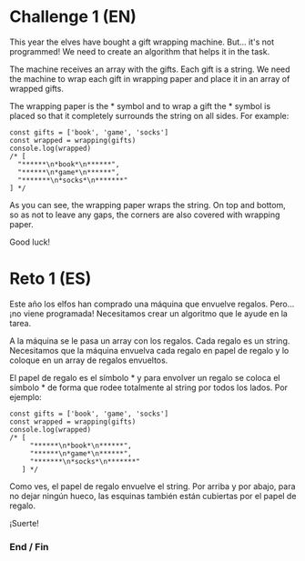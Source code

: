 # Challenge 1 (EN)
This year the elves have bought a gift wrapping machine. But... it's not programmed! We need to create an algorithm that helps it in the task.

The machine receives an array with the gifts. Each gift is a string. We need the machine to wrap each gift in wrapping paper and place it in an array of wrapped gifts.

The wrapping paper is the * symbol and to wrap a gift the * symbol is placed so that it completely surrounds the string on all sides. For example:

    const gifts = ['book', 'game', 'socks']
    const wrapped = wrapping(gifts)
    console.log(wrapped)
    /* [
      "******\n*book*\n******",
      "******\n*game*\n******",
      "*******\n*socks*\n*******"
    ] */
As you can see, the wrapping paper wraps the string. On top and bottom, so as not to leave any gaps, the corners are also covered with wrapping paper.

Good luck!

# Reto 1 (ES)
Este año los elfos han comprado una máquina que envuelve regalos. Pero... ¡no viene programada! Necesitamos crear un algoritmo que le ayude en la tarea.

A la máquina se le pasa un array con los regalos. Cada regalo es un string. Necesitamos que la máquina envuelva cada regalo en papel de regalo y lo coloque en un array de regalos envueltos.

El papel de regalo es el símbolo * y para envolver un regalo se coloca el símbolo * de forma que rodee totalmente al string por todos los lados. Por ejemplo:

    const gifts = ['book', 'game', 'socks']
    const wrapped = wrapping(gifts)
    console.log(wrapped)
    /* [
         "******\n*book*\n******",
         "******\n*game*\n******",
         "*******\n*socks*\n*******"
       ] */
Como ves, el papel de regalo envuelve el string. Por arriba y por abajo, para no dejar ningún hueco, las esquinas también están cubiertas por el papel de regalo.

¡Suerte!
### End / Fin